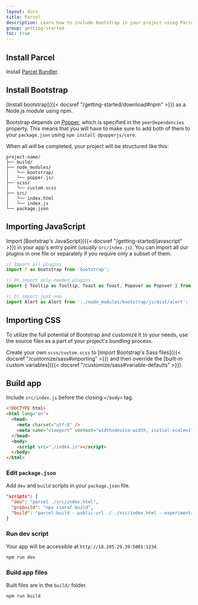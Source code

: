 ```yaml
---
layout: docs
title: Parcel
description: Learn how to include Bootstrap in your project using Parcel.
group: getting-started
toc: true
---
```


## Install Parcel

Install [Parcel Bundler](https://en.parceljs.org/getting_started.html).

## Install Bootstrap

[Install bootstrap]({{< docsref "/getting-started/download#npm" >}}) as a Node.js module using npm.

Bootstrap depends on [Popper](https://popper.js.org/), which is specified in the `peerDependencies` property. This means that you will have to make sure to add both of them to your `package.json` using `npm install @popperjs/core`.

When all will be completed, your project will be structured like this:

```text
project-name/
├── build/
├── node_modules/
│   └── bootstrap/
│   └── popper.js/
├── scss/
│   └── custom.scss
├── src/
│   └── index.html
│   └── index.js
└── package.json
```

## Importing JavaScript

Import [Bootstrap's JavaScript]({{< docsref "/getting-started/javascript" >}}) in your app's entry point (usually `src/index.js`). You can import all our plugins in one file or separately if you require only a subset of them.

```js
// Import all plugins
import * as bootstrap from 'bootstrap';

// Or import only needed plugins
import { Tooltip as Tooltip, Toast as Toast, Popover as Popover } from 'bootstrap';

// Or import just one
import Alert as Alert from '../node_modules/bootstrap/js/dist/alert';
```

## Importing CSS

To utilize the full potential of Bootstrap and customize it to your needs, use the source files as a part of your project's bundling process.

Create your own `scss/custom.scss` to [import Bootstrap's Sass files]({{< docsref "/customize/sass#importing" >}}) and then override the [built-in custom variables]({{< docsref "/customize/sass#variable-defaults" >}}).

## Build app

Include `src/index.js` before the closing `</body>` tag.

```html
<!DOCTYPE html>
<html lang="en">
  <head>
    <meta charset="utf-8" />
    <meta name="viewport" content="width=device-width, initial-scale=1" />
  </head>
  <body>
    <script src="./index.js"></script>
  </body>
</html>
```

### Edit `package.json`

Add `dev` and `build` scripts in your `package.json` file.

```json
"scripts": {
  "dev": "parcel ./src/index.html",
  "prebuild": "npx rimraf build",
  "build": "parcel build --public-url ./ ./src/index.html --experimental-scope-hoisting --out-dir build"
}
```

### Run dev script

Your app will be accessible at `http://18.205.29.39:5001:1234`.

```sh
npm run dev
```

### Build app files

Built files are in the `build/` folder.

```sh
npm run build
```
